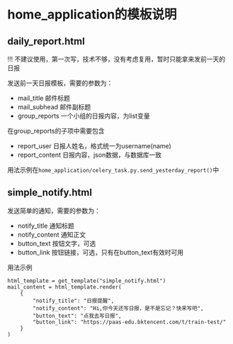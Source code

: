 # home_application的模板说明

## daily_report.html
!!! 不建议使用，第一次写，技术不够，没有考虑复用，暂时只能拿来发前一天的日报

发送前一天日报模板，需要的参数为：
+ mail_title       邮件标题
+ mail_subhead     邮件副标题
+ group_reports    一个小组的日报内容，为list变量

在group_reports的子项中需要包含
- report_user      日报人姓名，格式统一为username(name)
- report_content   日报内容，json数据，与数据库一致

用法示例在`home_application/celery_task.py.send_yesterday_report()`中

## simple_notify.html

发送简单的通知，需要的参数为：

+ notify_title     通知标题
+ notify_content   通知正文
+ button_text      按钮文字，可选
+ button_link      按钮链接，可选，只有在button_text有效时可用

用法示例
```pycon
html_template = get_template("simple_notify.html")
mail_content = html_template.render(
    {
        "notify_title": "日报提醒",
        "notify_content": "Hi,你今天还写日报，是不是忘记？快来写吧",
        "button_text": "点我去写日报",
        "button_link": "https://paas-edu.bktencent.com/t/train-test/"
    }
)
```
